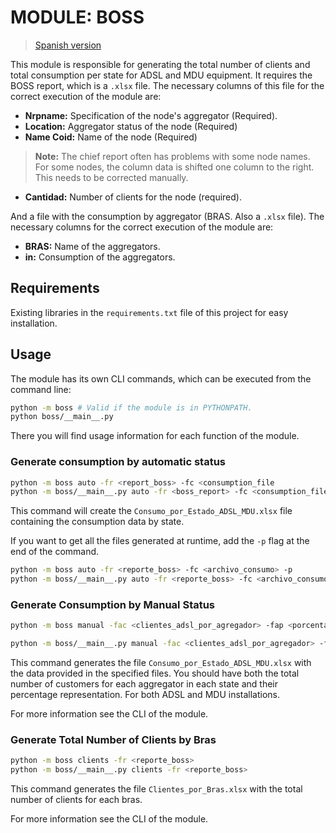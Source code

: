 # MODULE: BOSS  
> [Spanish version](./README_es.md)

This module is responsible for generating the total number of clients and total consumption per state for ADSL and MDU equipment. It requires the BOSS report, which is a `.xlsx` file. The necessary columns of this file for the correct execution of the module are:

- **Nrpname:** Specification of the node's aggregator (Required).
- **Location:** Aggregator status of the node (Required)
- **Name Coid:** Name of the node (Required)
> **Note:** The chief report often has problems with some node names. For some nodes, the column data is shifted one column to the right. This needs to be corrected manually.
- **Cantidad:** Number of clients for the node (required).

And a file with the consumption by aggregator (BRAS. Also a `.xlsx` file). The necessary columns for the correct execution of the module are:

- **BRAS:** Name of the aggregators.
- **in:** Consumption of the aggregators.

## Requirements
Existing libraries in the `requirements.txt` file of this project for easy installation.

## Usage
The module has its own CLI commands, which can be executed from the command line:
```bash
python -m boss # Valid if the module is in PYTHONPATH.
python boss/__main__.py
```
There you will find usage information for each function of the module.

### Generate consumption by automatic status
```bash
python -m boss auto -fr <report_boss> -fc <consumption_file 
python -m boss/__main__.py auto -fr <boss_report> -fc <consumption_file> -fc <consumption_file>.
```
This command will create the `Consumo_por_Estado_ADSL_MDU.xlsx` file containing the consumption data by state.

If you want to get all the files generated at runtime, add the `-p` flag at the end of the command.
```bash
python -m boss auto -fr <reporte_boss> -fc <archivo_consumo> -p
python -m boss/__main__.py auto -fr <reporte_boss> -fc <archivo_consumo> -p
```

### Generate Consumption by Manual Status
```bash
python -m boss manual -fac <clientes_adsl_por_agregador> -fap <porcentage_clientes_adsl_por_agregador> -fmc <clientes_mdu_por_agregador> -fmp <porcentage_clientes_mdu_por_agregador> -fc <archivo_consumo>

python -m boss/__main__.py manual -fac <clientes_adsl_por_agregador> -fap <porcentage_clientes_adsl_por_agregador> -fmc <clientes_mdu_por_agregador> -fmp <porcentage_clientes_mdu_por_agregador> -fc <archivo_consumo>
```
This command generates the file `Consumo_por_Estado_ADSL_MDU.xlsx` with the data provided in the specified files. You should have both the total number of customers for each aggregator in each state and their percentage representation. For both ADSL and MDU installations.

For more information see the CLI of the module.

### Generate Total Number of Clients by Bras
```bash
python -m boss clients -fr <reporte_boss>
python -m boss/__main__.py clients -fr <reporte_boss>
```
This command generates the file `Clientes_por_Bras.xlsx` with the total number of clients for each bras.

For more information see the CLI of the module.